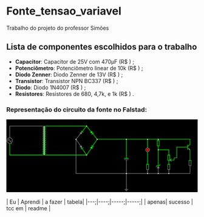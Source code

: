 # Fonte_tensao_variavel

Trabalho do projeto do professor Simões

## Lista de componentes escolhidos para o trabalho
* **Capacitor**: Capacitor de 25V com 470μF (R$ ) ;
* **Potenciômetro**: Potenciômetro linear de 10k (R$ ) ;
* **Diodo Zenner**: Diodo Zenner de 13V (R$ ) ;
* **Transistor**: Transistor NPN BC337 (R$ ) ;
* **Diodo**: Diodo 1N4007 (R$ ) ;
* **Resistores**: Resistores de 680, 4,7k, e 1k (R$ ) .

### Representação do circuito da fonte no Falstad:
<img src="./imagens_simulação/image.png">

| Eu | Aprendi | a fazer | tabela|
|---;|----;|-----;|-----;|
| apenas| sucesso | tcc em | readme |
